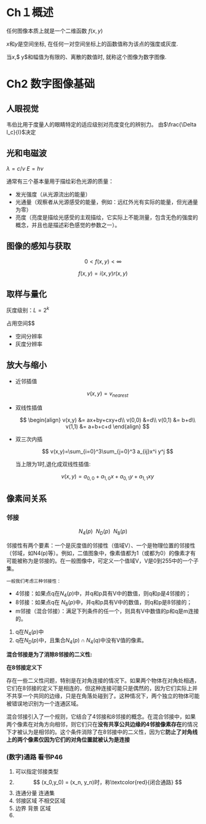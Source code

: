 # Ch１概述

任何图像本质上就是一个二维函数 $f(x,y)$

$x$和$y$是空间坐标,
在任何一对空间坐标上的函数值称为该点的强度或灰度.

当$x$,$ y$和幅值为有限的、离散的数值时, 就称这个图像为数字图像.

# Ch2 数字图像基础

## 人眼视觉

韦伯比用于度量人的眼睛特定的适应级别对亮度变化的辨别力。
由$\frac{\Delta I_c}{I}$决定

## 光和电磁波

$\lambda = c / \nu$
$E=h\nu$

通常有三个基本量用于描绘彩色光源的质量：

* 发光强度（从光源流出的能量）
* 光通量（观察者从光源感受的能量，例如：远红外光有实际的能量，但光通量为零）
* 亮度（亮度是描绘光感受的主观描绘，它实际上不能测量，包含无色的强度的概念，并且也是描述彩色感觉的参数之一）。

## 图像的感知与获取

$$
0<f(x,y)<\infty
$$

$$
f(x,y) = i(x,y)r(x,y)
$$

## 取样与量化

灰度级别：$L = 2^k$

占用空间$$

* 空间分辨率
* 灰度分辨率

## 放大与缩小

* 近邻插值

  $$
  v(x,y)=v_{nearest}
  $$
* 双线性插值

  $$
  \begin{align}
  v(x,y) &= ax+by+cxy+d\\
  v(0,0) &=d\\
  v(0,1) &= b+d\\
  v(1,1) &= a+b+c+d
  \end{align}
  $$
* 双三次内插

  $$
  v(x,y)=\sum_{i=0}^3\sum_{j=0}^3 a_{ij}x^i y^j
  $$

  当上限为1时,退化成双线性插值:

  $$
  v(x,y)=a_{0,0}+a_{1,0}x+a_{0,1}y+a_{1,1}xy
  $$

## 像素间关系

### 邻接

$$
N_4(p)\ \ N_D(p)\ \ N_8(p)
$$

邻接性有两个要素：一个是灰度值的邻接性（值域V）、一个是物理位置的邻接性（邻域，如N4(p)等）。例如，二值图象中，像素值都为1（或都为0）的像素才有可能被称为是邻接的。在一般图像中，可定义一个值域V，V是0到255中的一个子集。

    一般我们考虑三种邻接性：

* 4邻接：如果点q在$N_4(p)$中，并q和p具有V中的数值，则q和p是4邻接的；
* 8邻接：如果点q在 $N_8(p)$中，并q和p具有V中的数值，则q和p是8邻接的；
* m邻接（混合邻接）：满足下列条件的任一个，则具有V中数值的p和q是m连接的。

1. q在$N_4(p)$中
2. q在$N_D(p)$中，且集合$N_4(p) \cap N_4(q)$中没有V值的像素。

**混合邻接是为了消除8邻接的二义性:**

**在8邻接定义下**

存在一些二义性问题，特别是在对角连接的情况下。如果两个物体在对角处相遇，它们在8邻接的定义下是相连的，但这种连接可能只是偶然的，因为它们实际上并不共享一个共同的边缘，只是在角落处碰到了。这种情况下，两个独立的物体可能被错误地识别为一个连通区域。

混合邻接引入了一个规则，它结合了4邻接和8邻接的概念。在混合邻接中，如果两个像素在对角方向相邻，则它们只在**没有共享公共边缘的4邻接像素存在**的情况下才被认为是相邻的。这个条件消除了在8邻接中的二义性，因为它**防止了对角线上的两个像素仅因为它们的对角位置就被认为是连接**

### (数字)通路 看书P46

1. 可以指定邻接类型
2. $$
   (x_0,y_0) = (x_n, y_n)时，称\textcolor{red}{闭合通路}
   $$
3. 连通分量 连通集
4. 邻接区域 	不相交区域
5. 边界 背景 区域
6.
